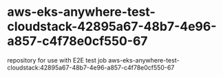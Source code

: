 # aws-eks-anywhere-test-cloudstack-42895a67-48b7-4e96-a857-c4f78e0cf550-67
repository for use with E2E test job aws-eks-anywhere-test-cloudstack:42895a67-48b7-4e96-a857-c4f78e0cf550-67
